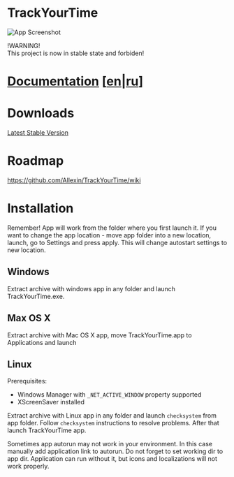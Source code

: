 # TrackYourTime 

![App Screenshot](https://habrastorage.org/files/5ff/f5a/c1e/5fff5ac1e46949c0adf6db66d6ab82c8.png)  

!WARNING!  
This project is now in stable state and forbiden!  

# [Documentation](https://github.com/Allexin/TrackYourTime/wiki/User-Manual) [[en](https://github.com/Allexin/TrackYourTime/wiki/User-Manual)|[ru](https://github.com/Allexin/TrackYourTime/wiki/%D0%A0%D1%83%D0%BA%D0%BE%D0%B2%D0%BE%D0%B4%D1%81%D1%82%D0%B2%D0%BE-%D0%BF%D0%BE%D0%BB%D1%8C%D0%B7%D0%BE%D0%B2%D0%B0%D1%82%D0%B5%D0%BB%D1%8F)]  

# Downloads
[Latest Stable Version](https://github.com/Allexin/TrackYourTime/releases/tag/0.9.2.5)

# Roadmap

https://github.com/Allexin/TrackYourTime/wiki

# Installation

Remember! App will work from the folder where you first launch it. If you want to change the app location - move app folder into a new location, launch, go to Settings and press apply. This will change autostart settings to new location.

## Windows
Extract archive with windows app in any folder and launch TrackYourTime.exe.

## Max OS X
Extract archive with Mac OS X app, move TrackYourTime.app to Applications and launch

## Linux

Prerequisites:

* Windows Manager with `_NET_ACTIVE_WINDOW` property supported
* XScreenSaver installed

Extract archive with Linux app in any folder and launch `checksystem` from app folder. Follow `checksystem` instructions to resolve problems. After that launch TrackYourTime app.

Sometimes app autorun may not work in your environment. In this case manually add application link to autorun. Do not forget to set working dir to app dir. Application can run without it, but icons and localizations will not work properly.

